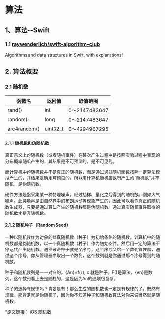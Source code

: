 # 算法

## 1、算法--Swift

### 1.1 [raywenderlich/swift-algorithm-club](https://github.com/raywenderlich/swift-algorithm-club.git)

Algorithms and data structures in Swift, with explanations!

## 2. 算法概要

### 2.1 随机数

|函数名|返回值|取值范围|
|-----|-----|-----|
|rand()|int|0～2147483647|
|random()|long|0～2147483647|
|arc4random()|uint32_t|0～4294967295|

#### 2.1.1 随机数和伪随机数

真正意义上的随机数（或者随机事件）在某次产生过程中是按照实验过程中表现的分布概率随机产生的，其结果是不可预测的，是不可见的。

而计算机中的随机数并不是真正的随机数，而是通过通过随机函数按照一定算法模拟产生的，其结果是确定可预见的，所以用计算机随机函数所产生的“随机数”并不随机，是伪随机数。

硬件方法是指采集某一种物理噪声，经过抽样、量化之后得到的随机数。例如大气噪声。此类噪声是由自然界中的布朗运动等现象产生的，因此可以看作真正的随机数生成器，只要是通过算法产生的随机数都是伪随机数。通过真实随机事件取得的随机数才是真随机数。

#### 2.1.2 随机种子（Random Seed）

一种以随机数作为对象的以真随机数（种子）为初始条件的随机数。计算机中的随机数都是伪随机数，以一个真随机数（种子）作为初始条件，然后用一定的算法不停迭代产生随机数。通俗来讲种子就是个序号，这个序号交给一个数列管理器，通过这个序号，你从管理器中取出一个数列，这个数列就是你通过那个序号得到的随机数。

种子和随机数列是一一对应的。{An}=f(x), x 就是种子，F()是算法，{An}是数列，这个数列看上去是随机的，这是因为An的通项很复杂。

种子的选择有规律吗？肯定是有！那么生成的随机数也一定是有规律的了。既然有规律，那肯定就是伪随机了，因为你不知道种子和随机数算法对你来说当然就是随机数。

*原文链接： [iOS 随机数](https://www.jianshu.com/p/3e751235ecd0)
